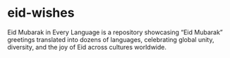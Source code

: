 # eid-wishes
Eid Mubarak in Every Language is a repository showcasing “Eid Mubarak” greetings translated into dozens of languages, celebrating global unity, diversity, and the joy of Eid across cultures worldwide.
